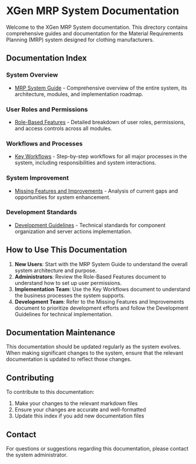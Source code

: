 # XGen MRP System Documentation

Welcome to the XGen MRP System documentation. This directory contains comprehensive guides and documentation for the Material Requirements Planning (MRP) system designed for clothing manufacturers.

## Documentation Index

### System Overview
- [MRP System Guide](./MRP_System_Guide.md) - Comprehensive overview of the entire system, its architecture, modules, and implementation roadmap.

### User Roles and Permissions
- [Role-Based Features](./Role_Based_Features.md) - Detailed breakdown of user roles, permissions, and access controls across all modules.

### Workflows and Processes
- [Key Workflows](./Key_Workflows.md) - Step-by-step workflows for all major processes in the system, including responsibilities and system interactions.

### System Improvement
- [Missing Features and Improvements](./Missing_Features_and_Improvements.md) - Analysis of current gaps and opportunities for system enhancement.

### Development Standards
- [Development Guidelines](./Development_Guidelines.md) - Technical standards for component organization and server actions implementation.

## How to Use This Documentation

1. **New Users**: Start with the MRP System Guide to understand the overall system architecture and purpose.
2. **Administrators**: Review the Role-Based Features document to understand how to set up user permissions.
3. **Implementation Team**: Use the Key Workflows document to understand the business processes the system supports.
4. **Development Team**: Refer to the Missing Features and Improvements document to prioritize development efforts and follow the Development Guidelines for technical implementation.

## Documentation Maintenance

This documentation should be updated regularly as the system evolves. When making significant changes to the system, ensure that the relevant documentation is updated to reflect those changes.

## Contributing

To contribute to this documentation:

1. Make your changes to the relevant markdown files
2. Ensure your changes are accurate and well-formatted
3. Update this index if you add new documentation files

## Contact

For questions or suggestions regarding this documentation, please contact the system administrator. 